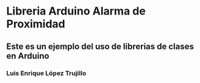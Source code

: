 # Libreria Arduino Alarma de Proximidad
## Este es un ejemplo del uso de librerias de clases en Arduino


### Luis Enrique López Trujillo
